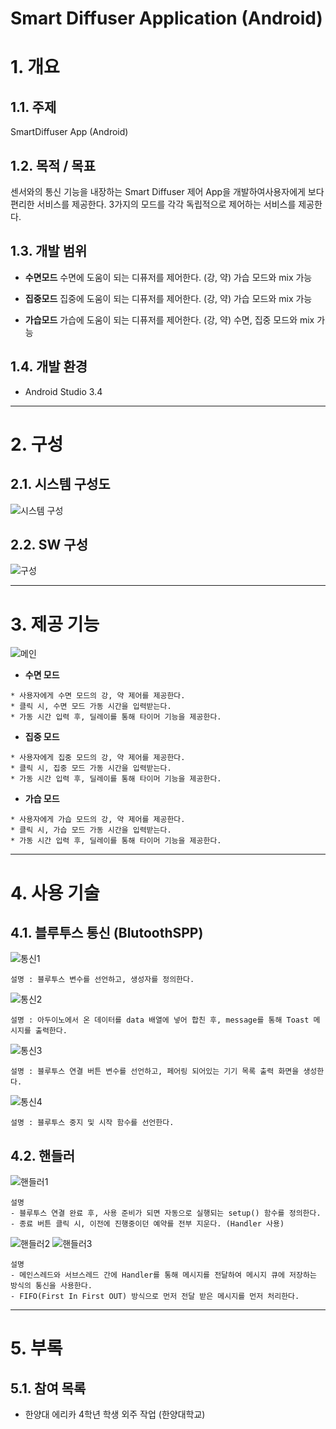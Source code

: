 Smart Diffuser Application (Android)
======================

# 1. 개요
## 1.1. 주제
SmartDiffuser App  (Android)

## 1.2. 목적 / 목표
센서와의 통신 기능을 내장하는 Smart Diffuser 제어 App을 개발하여사용자에게 보다 편리한 서비스를 제공한다.
3가지의 모드를 각각 독립적으로 제어하는 서비스를 제공한다.

## 1.3. 개발 범위
*  **수면모드**
수면에 도움이 되는 디퓨저를 제어한다. (강, 약)
가습 모드와 mix 가능

*  **집중모드**
집중에 도움이 되는 디퓨저를 제어한다. (강, 약)
가습 모드와 mix 가능

*  **가습모드**
가습에 도움이 되는 디퓨저를 제어한다. (강, 약)
수면, 집중 모드와 mix 가능

## 1.4. 개발 환경
* Android Studio 3.4

****
# 2. 구성
## 2.1. 시스템 구성도
![시스템 구성](https://github.com/Jeongwonseok/Portfolio_JWS/blob/master/image/smart/시스템구성.png)

## 2.2. SW 구성
![구성](https://github.com/Jeongwonseok/Portfolio_JWS/blob/master/image/smart/구성.png)

****
# 3. 제공 기능
![메인](https://github.com/Jeongwonseok/Portfolio_JWS/blob/master/image/smart/메인.png)
* **수면 모드**
```
* 사용자에게 수면 모드의 강, 약 제어를 제공한다.
* 클릭 시, 수면 모드 가동 시간을 입력받는다.
* 가동 시간 입력 후, 딜레이를 통해 타이머 기능을 제공한다.
```

* **집중 모드**
```
* 사용자에게 집중 모드의 강, 약 제어를 제공한다.
* 클릭 시, 집중 모드 가동 시간을 입력받는다.
* 가동 시간 입력 후, 딜레이를 통해 타이머 기능을 제공한다.
```

* **가습 모드**
```
* 사용자에게 가습 모드의 강, 약 제어를 제공한다.
* 클릭 시, 가습 모드 가동 시간을 입력받는다.
* 가동 시간 입력 후, 딜레이를 통해 타이머 기능을 제공한다.
```

****
# 4. 사용 기술
## 4.1. 블루투스 통신 (BlutoothSPP)
![통신1](https://github.com/Jeongwonseok/Portfolio_JWS/blob/master/image/smart/통신1.png)
```
설명 : 블루투스 변수를 선언하고, 생성자를 정의한다.
```
![통신2](https://github.com/Jeongwonseok/Portfolio_JWS/blob/master/image/smart/통신2.png)
```
설명 : 아두이노에서 온 데이터를 data 배열에 넣어 합친 후, message를 통해 Toast 메시지를 출력한다.
```
![통신3](https://github.com/Jeongwonseok/Portfolio_JWS/blob/master/image/smart/통신3.png)
```
설명 : 블루투스 연결 버튼 변수를 선언하고, 페어링 되어있는 기기 목록 출력 화면을 생성한다.
```
![통신4](https://github.com/Jeongwonseok/Portfolio_JWS/blob/master/image/smart/통신4.png)
```
설명 : 블루투스 중지 및 시작 함수를 선언한다.
```

## 4.2. 핸들러
![핸들러1](https://github.com/Jeongwonseok/Portfolio_JWS/blob/master/image/smart/핸들러1.png)
```
설명
- 블루투스 연결 완료 후, 사용 준비가 되면 자동으로 실행되는 setup() 함수를 정의한다.
- 종료 버튼 클릭 시, 이전에 진행중이던 예약를 전부 지운다. (Handler 사용)
```
![핸들러2](https://github.com/Jeongwonseok/Portfolio_JWS/blob/master/image/smart/핸들러2.png)
![핸들러3](https://github.com/Jeongwonseok/Portfolio_JWS/blob/master/image/smart/핸들러3.png)
```
설명
- 메인스레드와 서브스레드 간에 Handler를 통해 메시지를 전달하여 메시지 큐에 저장하는 방식의 통신을 사용한다.
- FIFO(First In First OUT) 방식으로 먼저 전달 받은 메시지를 먼저 처리한다.
```

****
# 5. 부록
## 5.1. 참여 목록
* 한양대 에리카 4학년 학생 외주 작업 (한양대학교)
